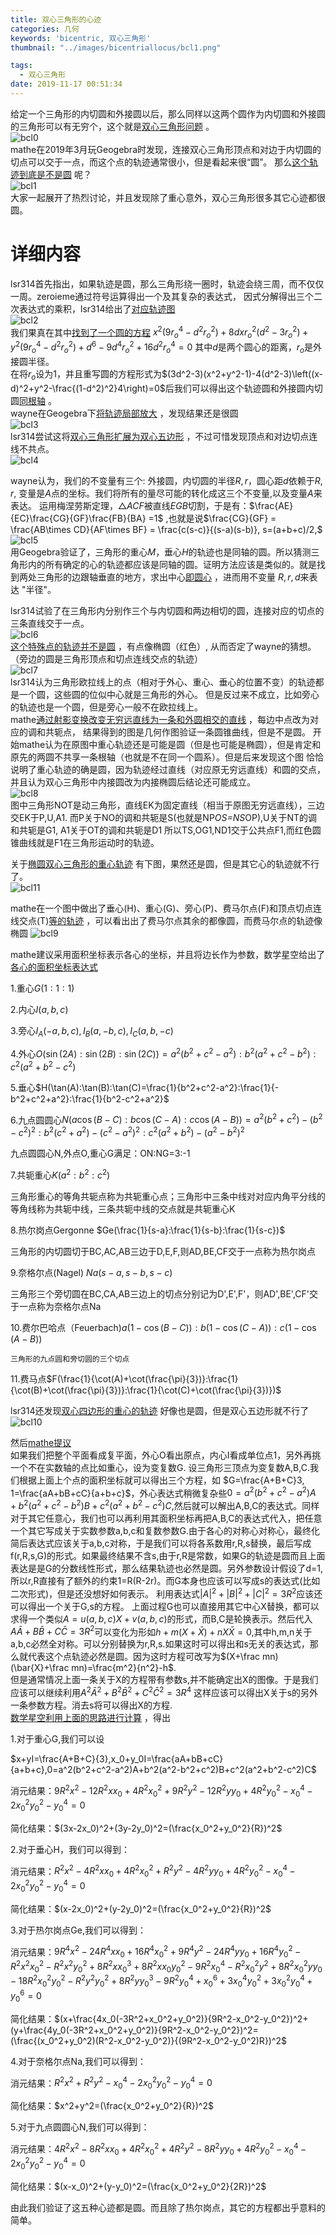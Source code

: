 ```yaml
---
title: 双心三角形的心迹
categories: 几何
keywords: 'bicentric, 双心三角形'
thumbnail: "../images/bicentriallocus/bcl1.png"

tags:
  - 双心三角形
date: 2019-11-17 00:51:34
---
```


给定一个三角形的内切圆和外接圆以后，那么同样以这两个圆作为内切圆和外接圆的三角形可以有无穷个，这个就是[双心三角形问题](http://mathworld.wolfram.com/BicentricPolygon.html) 。  
![bcl0](../images/bicentriallocus/bcl0.png)  
mathe在2019年3月玩Geogebra时发现，连接双心三角形顶点和对边于内切圆的切点可以交于一点，而这个点的轨迹通常很小，但是看起来很“圆”。
那么[这个轨迹到底是不是圆](https://bbs.emath.ac.cn/thread-15789-1-1.html) 呢？  
![bcl1](../images/bicentriallocus/bcl1.png)  
大家一起展开了热烈讨论，并且发现除了重心意外，双心三角形很多其它心迹都很圆。

# 详细内容
lsr314首先指出，如果轨迹是圆，那么三角形绕一圈时，轨迹会绕三周，而不仅仅一周。zeroieme通过符号运算得出一个及其复杂的表达式，
因式分解得出三个二次表达式的乘积，lsr314给出了[对应轨迹图](https://bbs.emath.ac.cn/forum.php?mod=redirect&goto=findpost&ptid=15789&pid=77931&fromuid=20)   
![bcl2](../images/bicentriallocus/bcl2.jpg)  
我们果真在其中[找到了一个圆的方程](https://bbs.emath.ac.cn/forum.php?mod=redirect&goto=findpost&ptid=15789&pid=77922&fromuid=20) $x^2 \left(9 r_o^4-d^2 r_o^2\right)+8 d x r_o^2 \left(d^2-3 r_o^2\right)+y^2 \left(9 r_o^4-d^2 r_o^2\right)+d^6-9 d^4 r_o^2+16 d^2 r_o^4=0$
其中$d$是两个圆心的距离，$r_o$是外接圆半径。  
在将$r_o$设为1，并且重写圆的方程形式为$(3d^2-3)(x^2+y^2-1)-4(d^2-3)\left((x-d)^2+y^2-\frac{(1-d^2)^2}4\right)=0$后我们可以得出这个轨迹圆和外接圆内切圆[同根轴](https://bbs.emath.ac.cn/forum.php?mod=redirect&goto=findpost&ptid=15789&pid=77935&fromuid=20) 。  
wayne在Geogebra下[将轨迹局部放大](https://bbs.emath.ac.cn/forum.php?mod=redirect&goto=findpost&ptid=15789&pid=77941&fromuid=20) ，发现结果还是很圆  
![bcl3](../images/bicentriallocus/bcl3.png)  
lsr314尝试这将[双心三角形扩展为双心五边形](https://bbs.emath.ac.cn/forum.php?mod=redirect&goto=findpost&ptid=15789&pid=77949&fromuid=20) ，不过可惜发现顶点和对边切点连线不共点。  
![bcl4](../images/bicentriallocus/bcl4.jpg)  

wayne认为，我们的不变量有三个: 外接圆，内切圆的半径$R,r$，圆心距$d$依赖于$R,r$, 变量是$A$点的坐标。我们将所有的量尽可能的转化成这三个不变量,以及变量$A$来表达。
运用梅涅劳斯定理，$△ACF$被直线$EGB$切割，于是有：$\frac{AE}{EC}\frac{CG}{GF}\frac{FB}{BA} =1$ ,也就是说$\frac{CG}{GF} = \frac{AB\times CD}{AF\times BF} = \frac{c(s-c)}{(s-a)(s-b)},  s=(a+b+c)/2,$  
![bcl5](../images/bicentriallocus/bcl5.png)  
用Geogebra验证了，三角形的重心$M$，垂心$H$的轨迹也是同轴的圆。所以猜测三角形内的所有确定的心的轨迹都应该是同轴的圆。证明方法应该是类似的。就是找到两处三角形的边跟轴垂直的地方，求出中心[即圆心](https://bbs.emath.ac.cn/forum.php?mod=redirect&goto=findpost&ptid=15789&pid=77944&fromuid=20) ，进而用不变量 $R,r,d$来表达 "半径"。

lsr314试验了在三角形内分别作三个与内切圆和两边相切的圆，连接对应的切点的三条直线交于一点。  
![bcl6](../images/bicentriallocus/bcl6.jpg)  
[这个特殊点的轨迹并不是圆](https://bbs.emath.ac.cn/forum.php?mod=redirect&goto=findpost&ptid=15789&pid=77950&fromuid=20) ，有点像椭圆（红色）, 从而否定了wayne的猜想。（旁边的圆是三角形顶点和切点连线交点的轨迹）  
![bcl7](../images/bicentriallocus/bcl7.jpg)  
lsr314认为三角形欧拉线上的点（相对于外心、重心、垂心的位置不变）的轨迹都是一个圆，这些圆的位似中心就是三角形的外心。
但是反过来不成立，比如旁心的轨迹也是一个圆，但是旁心一般不在欧拉线上。  
mathe[通过射影变换改变无穷远直线为一条和外圆相交的直线](https://bbs.emath.ac.cn/forum.php?mod=redirect&goto=findpost&ptid=15789&pid=77958&fromuid=20) ，每边中点改为对应的调和共轭点，
结果得到的图是几何作图验证一条圆锥曲线，但是不是圆。
开始mathe认为在原图中重心轨迹还是可能是圆（但是也可能是椭圆），但是肯定和原先的两圆不共享一条根轴（也就是不在同一个圆系）。但是后来发现这个图
恰恰说明了重心轨迹的确是圆，因为轨迹经过直线（对应原无穷远直线）和圆的交点，并且认为双心三角形中内接圆改为内接椭圆后结论还可能成立。    
![bcl8](../images/bicentriallocus/bcl8.png)  
图中三角形NOT是动三角形，直线EK为固定直线（相当于原图无穷远直线），三边交EK于P,U,A1.
而P关于NO的调和共轭是S(也就是NP*OS=NS*OP),U关于NT的调和共轭是G1, A1关于OT的调和共轭是D1
所以TS,OG1,ND1交于公共点F1,而红色圆锥曲线就是F1在三角形运动时的轨迹。  

关于[椭圆双心三角形的重心轨迹](https://bbs.emath.ac.cn/forum.php?mod=redirect&goto=findpost&ptid=15789&pid=78097&fromuid=20) 有下图，果然还是圆，但是其它心的轨迹就不行了。  
![bcl11](../images/bicentriallocus/bcl11.png)  

mathe在一个图中做出了垂心(H)、重心(G)、旁心(P)、费马尔点(F)和顶点切点连线交点(T)[等的轨迹](https://bbs.emath.ac.cn/forum.php?mod=redirect&goto=findpost&ptid=15789&pid=77964&fromuid=20) ，可以看出出了费马尔点其余的都像圆，而费马尔点的轨迹像椭圆
![bcl9](../images/bicentriallocus/bcl9.png)  

mathe建议采用面积坐标表示各心的坐标，并且将边长作为参数，数学星空给出了[各心的面积坐标表达式](https://bbs.emath.ac.cn/forum.php?mod=redirect&goto=findpost&ptid=15789&pid=77982&fromuid=20)  

1.重心$G(1:1:1)$

2.内心$I(a,b,c)$

3.旁心$I_A(-a,b,c),I_B(a,-b,c),I_C(a,b,-c)$

4.外心$O(\sin(2A):\sin(2B):\sin(2C))=a^2(b^2+c^2-a^2):b^2(a^2+c^2-b^2):c^2(a^2+b^2-c^2)$

5.垂心$H(\tan(A):\tan(B):\tan(C)=\frac{1}{b^2+c^2-a^2}:\frac{1}{-b^2+c^2+a^2}:\frac{1}{b^2-c^2+a^2}$

6.九点圆圆心$N(a\cos(B-C):b\cos(C-A):c\cos(A-B))=a^2(b^2+c^2)-(b^2-c^2)^2:b^2(c^2+a^2)-(c^2-a^2)^2:c^2(a^2+b^2)-(a^2-b^2)^2$

   九点圆圆心N,外点O,重心G满足：ON:NG=3:-1

7.共轭重心$K(a^2:b^2:c^2)$

   三角形重心的等角共轭点称为共轭重心点；三角形中三条中线对对应内角平分线的等角线称为共轭中线，三条共轭中线的交点就是共轭重心K

8.热尔岗点Gergonne $Ge(\frac{1}{s-a}:\frac{1}{s-b}:\frac{1}{s-c})$

  三角形的内切圆切于BC,AC,AB三边于D,E,F,则AD,BE,CF交于一点称为热尔岗点

9.奈格尔点(Nagel) $Na(s-a,s-b,s-c)$

   三角形三个旁切圆在BC,CA,AB三边上的切点分别记为D',E',F'，则AD',BE',CF'交于一点称为奈格尔点Na

10.费尔巴哈点（Feuerbach)$a(1-\cos(B-C)):b(1-\cos(C-A)):c(1-\cos(A-B))$

    三角形的九点圆和旁切圆的三个切点

11.费马点$F(\frac{1}{\cot(A)+\cot(\frac{\pi}{3})}:\frac{1}{\cot(B)+\cot(\frac{\pi}{3})}:\frac{1}{\cot(C)+\cot(\frac{\pi}{3})})$

lsr314还发现[双心四边形的重心的轨迹](https://bbs.emath.ac.cn/forum.php?mod=redirect&goto=findpost&ptid=15789&pid=78001&fromuid=20) 好像也是圆，但是双心五边形就不行了  
![bcl10](../images/bicentriallocus/bcl10.jpg)  

然后[mathe提议](https://bbs.emath.ac.cn/forum.php?mod=redirect&goto=findpost&ptid=15789&pid=78003&fromuid=20)  
如果我们把整个平面看成复平面，外心O看出原点，内心I看成单位点1，另外再挑一个不在实数轴的点比如重心，设为变复数G.
设三角形三顶点为变复数A,B,C.我们根据上面上个点的面积坐标就可以得出三个方程，如
$G=\frac{A+B+C}3, 1=\frac{aA+bB+cC}{a+b+c}$，外心表达式稍微复杂些$0=a^2(b^2+c^2-a^2)A+b^2(a^2+c^2-b^2)B+c^2(a^2+b^2-c^2)C$,然后就可以解出A,B,C的表达式。同样对于其它任意心，我们也可以再利用其面积坐标再把A,B,C的表达式代入，把任意一个其它写成关于实数参数a,b,c和复数参数G.由于各心的对称心对称心，最终化简后表达式应该关于a,b,c对称，于是我们可以将各系数用r,R,s替换，最后写成f(r,R,s,G)的形式。如果最终结果不含s,由于r,R是常数，如果G的轨迹是圆而且上面表达是是G的分数线性形式，那么结果轨迹也必然是圆。另外参数设计假设了d=1,所以r,R直接有了额外的约束1=R(R-2r)。而G本身也应该可以写成s的表达式(比如二次形式)，但是还没想好如何表示。
利用表达式$|A|^2+|B|^2+|C|^2=3R^2$应该还可以得出一个关于G,s的方程。
上面过程G也可以直接用其它中心X替换，都可以求得一个类似$A=u(a,b,c)X+v(a,b,c)$的形式，而B,C是轮换表示。然后代入$A\bar{A}+B\bar{B}+C\bar{C}=3R^2$可以变化为形如$h+m(X+\bar{X})+nX\bar{X}=0$,其中h,m,n关于a,b,c必然全对称。可以分别替换为r,R,s.如果这时可以得出和s无关的表达式，那么就代表这个点轨迹必然是圆。因为这时方程可改写为$(X+\frac mn)(\bar{X}+\frac mn)=\frac{m^2}{n^2}-h$.  
但是通常情况上面一条关于X的方程带有参数s,并不能确定出X的图像。于是我们应该可以继续利用$A^2\bar{A}^2+B^2\bar{B}^2+C^2\bar{C}^2=3R^4$
这样应该可以得出X关于s的另外一条参数方程。消去s将可以得出X的方程.  
[数学星空利用上面的思路进行计算](https://bbs.emath.ac.cn/forum.php?mod=redirect&goto=findpost&ptid=15789&pid=78075&fromuid=20) ，得出  

1.对于重心G,我们可以设

  $x+yI=\frac{A+B+C}{3},x_0+y_0I=\frac{aA+bB+cC}{a+b+c},0=a^2(b^2+c^2-a^2)A+b^2(a^2-b^2+c^2)B+c^2(a^2+b^2-c^2)C$

  消元结果：$9R^2x^2-12R^2xx_0+4R^2x_0^2+9R^2y^2-12R^2yy_0+4R^2y_0^2-x_0^4-2x_0^2y_0^2-y_0^4=0$

  简化结果：$(3x-2x_0)^2+(3y-2y_0)^2=(\frac{x_0^2+y_0^2}{R})^2$
  

2.对于垂心H，我们可以得到：

  消元结果：$R^2x^2-4R^2xx_0+4R^2x_0^2+R^2y^2-4R^2yy_0+4R^2y_0^2-x_0^4-2x_0^2y_0^2-y_0^4=0$
  
  简化结果：$(x-2x_0)^2+(y-2y_0)^2=(\frac{x_0^2+y_0^2}{R})^2$


3.对于热尔岗点Ge,我们可以得到：

   消元结果：$9R^4x^2-24R^4xx_0+16R^4x_0^2+9R^4y^2-24R^4yy_0+16R^4y_0^2-R^2x^2x_0^2-R^2x^2y_0^2+8R^2xx_0^3+8R^2xx_0y_0^2-9R^2x_0^4-R^2x_0^2y^2+8R^2x_0^2yy_0-18R^2x_0^2y_0^2-R^2y^2y_0^2+8R^2yy_0^3-9R^2y_0^4+x_0^6+3x_0^4y_0^2+3x_0^2y_0^4+y_0^6=0$

   简化结果：$(x+\frac{4x_0(-3R^2+x_0^2+y_0^2)}{9R^2-x_0^2-y_0^2})^2+(y+\frac{4y_0(-3R^2+x_0^2+y_0^2)}{9R^2-x_0^2-y_0^2})^2=(\frac{(x_0^2+y_0^2)(R^2-x_0^2-y_0^2)}{(9R^2-x_0^2-y_0^2)R})^2$


4.对于奈格尔点Na,我们可以得到：

   消元结果：$R^2x^2+R^2y^2-x_0^4-2x_0^2y_0^2-y_0^4=0$

   简化结果：$x^2+y^2=(\frac{x_0^2+y_0^2}{R})^2$


5.对于九点圆圆心N,我们可以得到：
  
   消元结果：$4R^2x^2-8R^2xx_0+4R^2x_0^2+4R^2y^2-8R^2yy_0+4R^2y_0^2-x_0^4-2x_0^2y_0^2-y_0^4=0$

   简化结果：$(x-x_0)^2+(y-y_0)^2=(\frac{x_0^2+y_0^2}{2R})^2$

由此我们验证了这五种心迹都是圆。而且除了热尔岗点，其它的方程都出乎意料的简单。  

